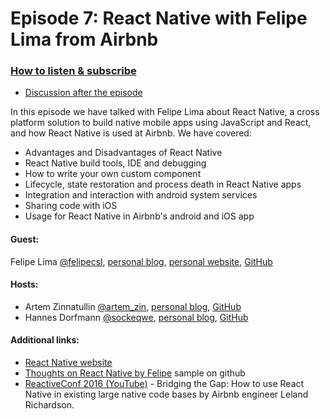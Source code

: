 # Episode 7: React Native with Felipe Lima from Airbnb

### [How to listen & subscribe](https://github.com/artem-zinnatullin/TheContext-Podcast)

 - [Discussion after the episode](https://github.com/artem-zinnatullin/TheContext-Podcast/issues/54)


In this episode we have talked with Felipe Lima about React Native, a cross platform solution to build native mobile apps using JavaScript and React, and how React Native is used at Airbnb. We have covered:

 - Advantages and Disadvantages of React Native
 - React Native build tools, IDE and debugging  
 - How to write your own custom component
 - Lifecycle, state restoration and process death in React Native apps
 - Integration and interaction with android system services
 - Sharing code with iOS
 - Usage for React Native in Airbnb's android and iOS app

#### Guest:

Felipe Lima [@felipecsl](https://twitter.com/felipecsl), [personal blog](https://medium.com/@felipecsl), [personal website](http://felipecsl.com), [GitHub](https://github.com/felipecsl)

#### Hosts:

  - Artem Zinnatullin [@artem_zin](https://twitter.com/artem_zin), [personal blog](http://artemzin.com), [GitHub](https://github.com/artem-zinnatullin)
  - Hannes Dorfmann [@sockeqwe](https://twitter.com/sockeqwe), [personal blog](http://hannesdorfmann.com), [GitHub](https://github.com/sockeqwe)

#### Additional links:

 - [React Native website](https://facebook.github.io/react-native/)
 - [Thoughts on React Native by Felipe](https://medium.com/@felipecsl/thoughts-on-react-native-from-an-android-engineers-perspective-ea2bea5aa078#.k31212quk) sample on github
 - [ReactiveConf 2016 (YouTube)](https://www.youtube.com/watch?v=npwa3ZmG9VQ) - Bridging the Gap: How to use React Native in existing large native code bases by Airbnb engineer Leland Richardson.
